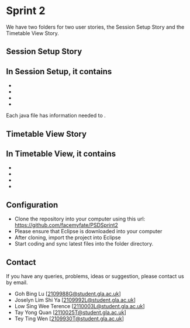 **Sprint 2**
=============

We have two folders for two user stories, the Session Setup Story and the Timetable View Story.

Session Setup Story
----------------
In Session Setup, it contains
- 
- 
- 
- 
- 

Each java file has information needed to . 

Timetable View Story
----------------------------
In Timetable View, it contains
- 
- 
- 
- 
- 

Configuration
--------------
- Clone the repository into your computer using this url: https://github.com/facemyfate/PSDSprint2
- Please ensure that Eclipse is downloaded into your computer
- After cloning, import the project into Eclipse
- Start coding and sync latest files into the folder directory. 

Contact
--------
If you have any queries, problems, ideas or suggestion, please contact us by email.
- Goh Bing Lu [2109988G@student.gla.ac.uk]
- Joselyn Lim Shi Ya [2109992L@student.gla.ac.uk]
- Low Sing Wee Terence [2110003L@student.gla.ac.uk]
- Tay Yong Quan [2110025T@student.gla.ac.uk]
- Tey Ting Wen [2109930T@student.gla.ac.uk]
